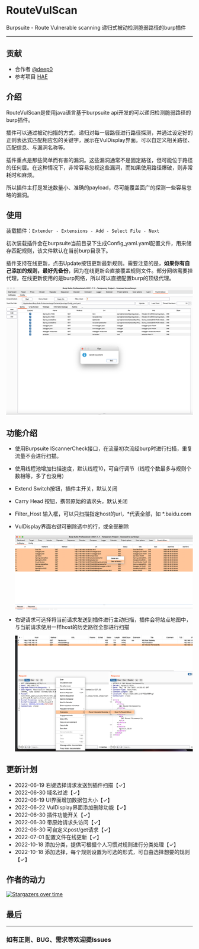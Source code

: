 # RouteVulScan
Burpsuite - Route Vulnerable scanning  递归式被动检测脆弱路径的burp插件

***

## 贡献

* 合作者 [@deep0](https://github.com/deep0)
* 参考项目 [HAE](https://github.com/gh0stkey/HaE)

## 介绍

RouteVulScan是使用java语言基于burpsuite api开发的可以递归检测脆弱路径的burp插件。

插件可以通过被动扫描的方式，递归对每一层路径进行路径探测，并通过设定好的正则表达式匹配相应包的关键字，展示在VulDisplay界面。可以自定义相关路径、匹配信息、与漏洞名称等。

插件重点是那些简单而有害的漏洞。这些漏洞通常不是固定路径，但可能位于路径的任何层。在这种情况下，非常容易忽视这些漏洞，而如果使用路径爆破，则非常耗时和麻烦。

所以插件主打是发送数量小、准确的payload，尽可能覆盖面广的探测一些容易忽略的漏洞。



## 使用

装载插件：``` Extender - Extensions - Add - Select File - Next ```

初次装载插件会在burpsuite当前目录下生成Config_yaml.yaml配置文件，用来储存匹配规则，该文件默认在当前burp目录下。

插件支持在线更新，点击Update按钮更新最新规则。需要注意的是，**如果你有自己添加的规则，最好先备份**，因为在线更新会直接覆盖规则文件。部分网络需要挂代理，在线更新使用的是burp网络，所以可以直接配置burp的顶级代理。

<img src="./img/update.jpg">

## 功能介绍

* 使用Burpsuite IScannerCheck接口，在流量初次流经burp时进行扫描，重复流量不会进行扫描。

* 使用线程池增加扫描速度，默认线程10，可自行调节（线程个数最多与规则个数相等，多了也没用）

* Extend Switch按钮，插件主开关，默认关闭

* Carry Head 按钮，携带原始的请求头，默认关闭

* Filter_Host 输入框，可以只扫描指定host的url，*代表全部，如 *.baidu.com

* VulDisplay界面右键可删除选中的行，或全部删除

  <img src="./img/remove.jpg">

* 右键请求可选择将当前请求发送到插件进行主动扫描，插件会将站点地图中，与当前请求使用一样host的历史路径全部进行扫描

  <img src="./img/Active_scan.jpg">

  


## 更新计划

* 2022-06-19 右键选择请求发送到插件扫描【✓】
* 2022-06-30 域名过滤【✓】
* 2022-06-19 UI界面增加数据包大小【✓】 
* 2022-06-22 VulDisplay界面添加删除功能【✓】
* 2022-06-30 插件功能开关【✓】
* 2022-06-30 带原始请求头访问【✓】
* 2022-06-30 可自定义post/get请求【✓】
* 2022-07-01 配置文件在线更新【✓】
* 2022-10-18 添加分类，提供可根据个人习惯对规则进行分类处理【✓】
* 2022-10-18 添加选择，每个规则设置为可选的形式，可自由选择想要的规则【✓】

## 作者的动力

[![Stargazers over time](https://starchart.cc/F6JO/RouteVulScan.svg)](https://starchart.cc/F6JO/RouteVulScan)

## 最后

***

### 如有正则、BUG、需求等欢迎提Issues

​	

